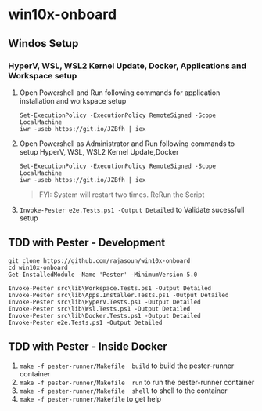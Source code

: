 # win10x-onboard

## Windos Setup 

### HyperV, WSL, WSL2 Kernel Update, Docker, Applications and Workspace setup
1. Open Powershell and Run following commands for application installation and workspace setup
    ```
    Set-ExecutionPolicy -ExecutionPolicy RemoteSigned -Scope LocalMachine
    iwr -useb https://git.io/JZBfh | iex 
    ```
1. Open Powershell as Administrator and Run following commands to setup HyperV, WSL, WSL2 Kernel Update,Docker

    ```
    Set-ExecutionPolicy -ExecutionPolicy RemoteSigned -Scope LocalMachine
    iwr -useb https://git.io/JZBfh | iex 
    ```
    > FYI: System will restart two times. ReRun the Script 
1. `Invoke-Pester e2e.Tests.ps1 -Output Detailed` to Validate sucessfull setup
## TDD with Pester - Development

```
git clone https://github.com/rajasoun/win10x-onboard
cd win10x-onboard
Get-InstalledModule -Name 'Pester' -MinimumVersion 5.0

Invoke-Pester src\lib\Workspace.Tests.ps1 -Output Detailed
Invoke-Pester src\lib\Apps.Installer.Tests.ps1 -Output Detailed
Invoke-Pester src\lib\HyperV.Tests.ps1 -Output Detailed
Invoke-Pester src\lib\Wsl.Tests.ps1 -Output Detailed
Invoke-Pester src\lib\Docker.Tests.ps1 -Output Detailed
Invoke-Pester e2e.Tests.ps1 -Output Detailed
```


## TDD with Pester - Inside Docker 

1. `make -f pester-runner/Makefile  build` to build the pester-runner container
1. `make -f pester-runner/Makefile  run` to run the pester-runner container
1. `make -f pester-runner/Makefile  shell` to shell to the container
1. `make -f pester-runner/Makefile` to get help

